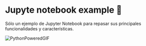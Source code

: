 # Jupyte notebook example 🐍

Sólo un ejemplo de Jupyter Notebook para repasar sus principales funcionalidades y características.

![PythonPoweredGIF](https://user-images.githubusercontent.com/91161169/200721776-e1aab3d1-8b62-487b-bc6b-5abd2fd9773d.gif)
